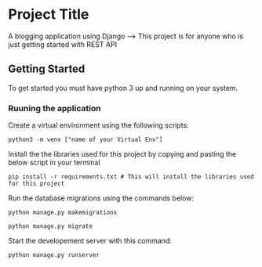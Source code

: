 # Project Title

A blogging application using Django --> This project is for anyone who is just getting started with REST API

## Getting Started

To get started you must have python 3 up and running on your system.

### Ruuning the application

Create a virtual environment using the following scripts:

```
python3 -m venv ["name of your Virtual Env"]
```

Install the the libraries used for this project by copying and pasting the below script in your terminal

```
pip install -r requirements.txt # This will install the libraries used for this project
```

Run the database migrations using the commands below:

```
python manage.py makemigrations 

python manage.py migrate
```

Start the developement server with this command:

```
python manage.py runserver
```

